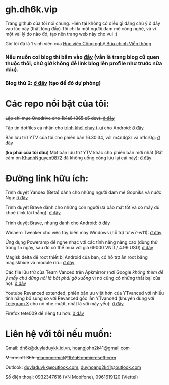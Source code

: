 
# gh.dh6k.vip
Trang github của tôi nói chung.
Hiện tại không có điều gì đáng chú ý ở đây vào lúc này (thật lòng đấy)
Tôi chỉ là một người đam mê công nghệ, và vì một vài lý do nào đó, tạo nên trang web này cho vui :)

Giờ tôi đã là 1 sinh viên của [Học viện Công nghệ Bưu chính Viễn thông](https://portal.ptit.edu.vn/)

### Nếu muốn coi blog thì bấm vào [đây](https://dh6k.blogspot.com) (vẫn là trang blog cũ quen thuộc thôi, chứ giờ không để link blog lên profile như trước nữa đâu).
### Blog thứ 2: [ở đây](https://dh6k.hashnode.dev) (tạo để đó dự phòng)
# Các repo nổi bật của tôi:
~~Lập chỉ mục Onedrive cho 1b1a6 (365 e5 dev): [ở đây](https://duyladuykk.github.io/FODI/front-end/)~~

Tập tin dotfiles cá nhân cho [trình khởi chạy t-ui](https://play.google.com/store/apps/details?id=ohi.andre.consolelauncher) cho Android: [ở đây](https://dh6k.github.io/t-ui-dotfiles/)

Bản lưu trữ YTV của tôi cho phiên bản 16.30.34, với m4n4g3r và m1cr0g: [ở đây](https://github.com/dh6k/432490279788313560182459438453/releases/)

(**ko phải của tôi đâu**) Một bản lưu trữ YTV khác cho phiên bản mới nhất (Rất cảm ơn [KhanhNguyen9872](https://github.com/khanhnguyen9872) đã không uổng công lưu lại cái này): [ở đây](https://github.com/KhanhNguyen9872/0101011101010111001110010011000101100100010010000101011001101001010110100101011000111001010101110101/releases/)

# Đường link hữu ích:
Trình duyệt Yandex (Beta) dành cho những người đam mê Gopniks và nước Nga: [ở đây](https://browser.yandex.com/beta/)

Trình duyệt Brave dành cho những con người ưa bảo mật tốt và có máy đủ khoẻ (link tải thẳng): [ở đây](https://laptop-updates.brave.com/latest/winx64)

Trình duyệt Brave, nhưng dành cho Android: [ở đây](https://play.google.com/store/apps/details?id=com.brave.browser)

Winaero Tweaker cho việc tùy biến máy Windows (hỗ trợ từ w7-w11): [ở đây](https://winaero.com/download-winaero-tweaker/)

Ứng dụng Poweramp để nghe nhạc với các tính năng nâng cao (dùng thử trong 15 ngày, sau đó có thể mua với giá 69000 VND / 4.99 USD) [ở đây](https://powerampapp.com/download-poweramp/)

Magisk delta để root thiết bị Android của bạn, có hỗ trợ ẩn root bằng magiskhide và module riru: [ở đây](https://huskydg.github.io/magisk-files/)

Các file lữu trữ của Team Vanced trên Apkmirror (nơi Google *không thèm để ý mấy chứ đừng nói là bắt phải gỡ xuống* vì nó cũng có những thất bại của họ): [ở đây](https://www.apkmirror.com/apk/team-vanced/)

Youtube Revanced extended, phiên bản ưu việt hơn của YTvanced với nhiều tính năng bổ sung so với Revanced gốc lẫn YTvanced (khuyên dùng với [Telegram X](https://play.google.com/store/apps/details?id=org.thunderdog.challegram) cho nó nhẹ mượt, nhất là với máy yếu): [ở đây](https://t.me/rvx_lite)

Firefox tete009 để riêng tư hơn: [ở đây](www1.plala.or.jp/tete009/en-US/software.html)
# Liên hệ với tôi nếu muốn:

Gmail: dh6k@duyladuykk.id.vn, hoangjohn2k41@gmail.com

~~Microsoft 365: maunuocmat@1b1a6.onmicrosoft.com~~

Outlook: duyladuykk@outlook.com, duyhoang2k41@outlook.com

Số điện thoại: 0932347616 (VN Mobifone), 0961619120 (Viettel)

